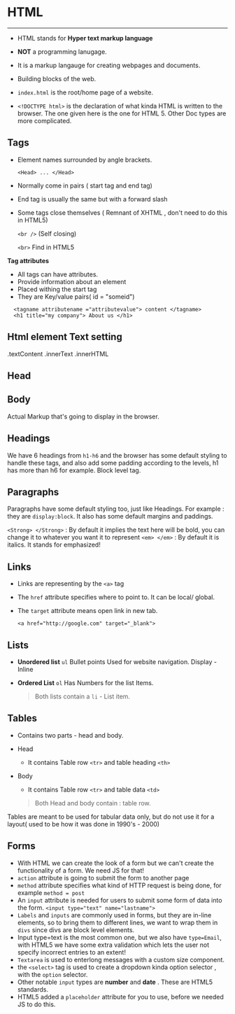 # HTML
----
* HTML stands for **Hyper text markup language**
* **NOT** a programming lanugage.
* It is a markup langauge for creating webpages and documents.
* Building blocks of the web.
* `index.html` is the root/home page of a website.

* `<!DOCTYPE html>` is the declaration of what kinda HTML is written to the browser. The one given here is the one for HTML 5.
  Other Doc types are more complicated.
## Tags
* Element names surrounded by angle brackets. 
  
  `<Head> ... </Head>`
* Normally come in pairs ( start tag and end tag)
* End tag is usually the same but with a forward slash
* Some tags close themselves ( Remnant of XHTML , don't need to do this in HTML5)
  
  `<br />` (Self closing)

  `<br>` Find in HTML5

**Tag attributes**
* All tags can have attributes.
* Provide information about an element
* Placed withing the start tag
* They are Key/value pairs( id = "someid")

```
  <tagname attributename ="attributevalue"> content </tagname>
  <h1 title="my company"> About us </h1>
```
## Html element Text setting 

.textContent 
.innerText
.innerHTML 

## Head 

## Body 

Actual Markup that's going to display in the browser.

## Headings 

We have 6 headings from `h1-h6` and the browser has some default styling to handle these tags, and also add some padding according to the levels, h1 has more than h6 for example. Block level tag.

## Paragraphs

Paragraphs have some default styling too, just like Headings. 
For example : they are `display:block`. It also has some default margins and paddings.

  `<Strong> </Strong>` : By default it implies the text here will be bold, you can change it to whatever you want it to represent
  `<em> </em>` : By default it is italics. It stands for emphasized!

## Links
  - Links are representing by the `<a>` tag
  - The `href` attribute specifies where to point to. It can be local/ global.
  - The `target` attribute means open link in new tab.
  
    `<a href="http://google.com" target="_blank">` 

## Lists
 - **Unordered list** `ul`
    Bullet points
    Used for website navigation. 
    Display - Inline
 - **Ordered List** `ol` 
    Has Numbers for the list Items.

    >Both lists contain a `li` - List item.

## Tables
 * Contains two parts - head and body.
 * Head 
    * It contains Table row `<tr>` and table heading `<th>`
 * Body
    * It contains Table row `<tr>` and table data `<td>`
   
   >Both Head and body contain <tr> : table row.
 
 Tables are meant to be used for tabular data only, but do not use it for a layout( used to be how it was done in 1990's - 2000)

 ## Forms

 * With HTML we can create the look of a form but we can't create the functionality of a form. We need JS for that!
 * `action` attribute is going to submit the form to another page
 * `method` attribute specifies what kind of HTTP request is being done, for example `method = post`
 * An `input` attribute is needed for users to submit some form of data into the form.
    `<input type="text" name="lastname">`
 * `Labels` and `inputs` are commonly used in forms, but they are in-line elements, so to bring them to different lines, we want to wrap them in `divs` since divs are block level elements.
 * Input type=text is the most common one, but we also have `type=Email`, with HTML5 we have some extra validation which lets the user not specify incorrect entries to an extent!
 * `Textarea` is used to enterlong messages with a custom size component.
 * the `<select>` tag is used to create a dropdown kinda option selector , with the `option` selector.
 * Other notable `input` types are **number** and **date** . These are HTML5 standards.
 * HTML5 added a `placeholder` attribute for you to use, before we needed JS to do this.